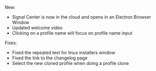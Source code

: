 <!-- ---
layout: page
title: Update 2.0.0 Beta.4
permalink: /updates/2.0.0-beta.4/
--- -->

New:

* Signal Center is now in the cloud and opens in an Electron Browser Window
* Updated welcome video
* Clicking on a profile name will focus on profile name input

Fixes:

* Fixed the repeated text for linux installers window
* Fixed the link to the changelog page
* Select the new cloned profile when doing a profile clone
